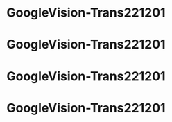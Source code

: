 # GoogleVision-Trans221201
# GoogleVision-Trans221201
# GoogleVision-Trans221201
# GoogleVision-Trans221201
